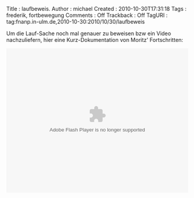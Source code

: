 Title     : laufbeweis.
Author    : michael
Created   : 2010-10-30T17:31:18
Tags      : frederik, fortbewegung
Comments  : Off
Trackback : Off
TagURI    : tag:fnanp.in-ulm.de,2010-10-30:2010/10/30/laufbeweis

Um die Lauf-Sache noch mal genauer zu beweisen bzw ein Video nachzuliefern,
hier eine Kurz-Dokumentation von Moritz' Fortschritten:

<p><embed src="http://fnanp.in-ulm.de/flv/mediaplayer.swf" width="480" height="380" type="application/x-shockwave-flash" pluginspage="http://www.macromedia.com/go/getflashplayer" flashvars="file=http://fnanp.in-ulm.de/flv/lauf-2010-10-30.flv&image=http://fnanp.in-ulm.de/flv/lauf-2010-10-30.jpg" /></p>
